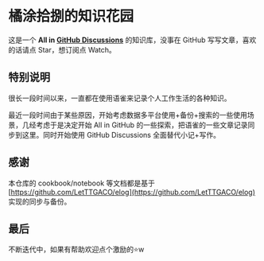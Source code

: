 # 橘涂拾捌的知识花园

这是一个 **All in [GitHub Discussions](https://github.com/byronlau/Knowledge-Garden/discussions)** 的知识库，没事在 GitHub 写写文章，喜欢的话请点 Star，想订阅点 Watch。

## 特别说明

很长一段时间以来，一直都在使用语雀来记录个人工作生活的各种知识。

最近一段时间由于某些原因，开始考虑数据多平台使用+备份+搜索的一些使用场景，几经考虑于是决定开始 All in GitHub 的一些探索，把语雀的一些文章记录同步到这里。同时开始使用 GitHub Discussions 全面替代小记+写作。

## 感谢

本仓库的 cookbook/notebook 等文档都是基于 [https://github.com/LetTTGACO/elog](https://github.com/LetTTGACO/elog) 实现的同步与备份。

## 最后
不断迭代中，如果有帮助欢迎点个激励的⭐️w
